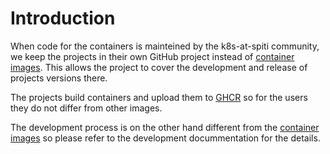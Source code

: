 # Introduction

When code for the containers is mainteined by the k8s-at-spiti community, we
keep the projects in their own GitHub project instead of
[container images](https://github.com/k8s-at-spiti/container-images). This allows
the project to cover the development and release of projects versions there.

The projects build containers and upload them to
[GHCR](https://github.com/orgs/k8s-at-spiti/packages?ecosystem=container)
so for the users they do not differ from other images.

The development process is on the other hand different from the
[container images](https://github.com/k8s-at-spiti/container-images) so
please refer to the development docummentation for the details.
